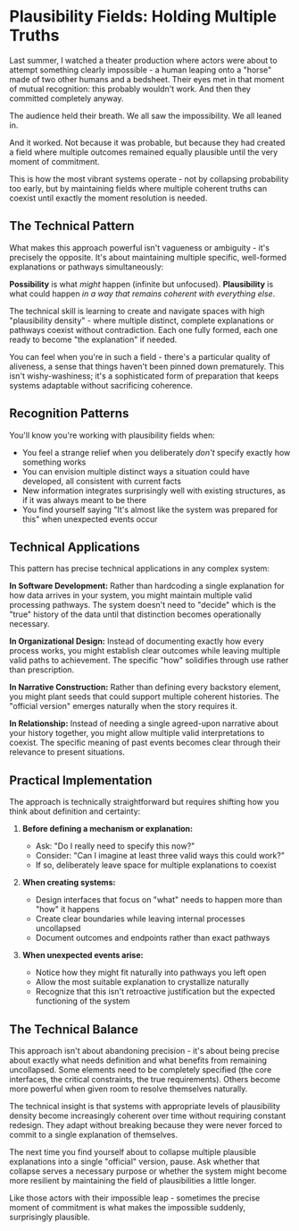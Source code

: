 # Plausibility Fields: Holding Multiple Truths

Last summer, I watched a theater production where actors were about to attempt something clearly impossible - a human leaping onto a "horse" made of two other humans and a bedsheet. Their eyes met in that moment of mutual recognition: this probably wouldn't work. And then they committed completely anyway.

The audience held their breath. We all saw the impossibility. We all leaned in.

And it worked. Not because it was probable, but because they had created a field where multiple outcomes remained equally plausible until the very moment of commitment.

This is how the most vibrant systems operate - not by collapsing probability too early, but by maintaining fields where multiple coherent truths can coexist until exactly the moment resolution is needed.

## The Technical Pattern

What makes this approach powerful isn't vagueness or ambiguity - it's precisely the opposite. It's about maintaining multiple specific, well-formed explanations or pathways simultaneously:

**Possibility** is what *might* happen (infinite but unfocused).
**Plausibility** is what could happen *in a way that remains coherent with everything else*.

The technical skill is learning to create and navigate spaces with high "plausibility density" - where multiple distinct, complete explanations or pathways coexist without contradiction. Each one fully formed, each one ready to become "the explanation" if needed.

You can feel when you're in such a field - there's a particular quality of aliveness, a sense that things haven't been pinned down prematurely. This isn't wishy-washiness; it's a sophisticated form of preparation that keeps systems adaptable without sacrificing coherence.

## Recognition Patterns

You'll know you're working with plausibility fields when:

- You feel a strange relief when you deliberately *don't* specify exactly how something works
- You can envision multiple distinct ways a situation could have developed, all consistent with current facts
- New information integrates surprisingly well with existing structures, as if it was always meant to be there
- You find yourself saying "It's almost like the system was prepared for this" when unexpected events occur

## Technical Applications

This pattern has precise technical applications in any complex system:

**In Software Development:**
Rather than hardcoding a single explanation for how data arrives in your system, you might maintain multiple valid processing pathways. The system doesn't need to "decide" which is the "true" history of the data until that distinction becomes operationally necessary.

**In Organizational Design:**
Instead of documenting exactly how every process works, you might establish clear outcomes while leaving multiple valid paths to achievement. The specific "how" solidifies through use rather than prescription.

**In Narrative Construction:**
Rather than defining every backstory element, you might plant seeds that could support multiple coherent histories. The "official version" emerges naturally when the story requires it.

**In Relationship:**
Instead of needing a single agreed-upon narrative about your history together, you might allow multiple valid interpretations to coexist. The specific meaning of past events becomes clear through their relevance to present situations.

## Practical Implementation

The approach is technically straightforward but requires shifting how you think about definition and certainty:

1. **Before defining a mechanism or explanation:**
   - Ask: "Do I really need to specify this now?"
   - Consider: "Can I imagine at least three valid ways this could work?"
   - If so, deliberately leave space for multiple explanations to coexist

2. **When creating systems:**
   - Design interfaces that focus on "what" needs to happen more than "how" it happens
   - Create clear boundaries while leaving internal processes uncollapsed
   - Document outcomes and endpoints rather than exact pathways

3. **When unexpected events arise:**
   - Notice how they might fit naturally into pathways you left open
   - Allow the most suitable explanation to crystallize naturally
   - Recognize that this isn't retroactive justification but the expected functioning of the system

## The Technical Balance

This approach isn't about abandoning precision - it's about being precise about exactly what needs definition and what benefits from remaining uncollapsed. Some elements need to be completely specified (the core interfaces, the critical constraints, the true requirements). Others become more powerful when given room to resolve themselves naturally.

The technical insight is that systems with appropriate levels of plausibility density become increasingly coherent over time without requiring constant redesign. They adapt without breaking because they were never forced to commit to a single explanation of themselves.

The next time you find yourself about to collapse multiple plausible explanations into a single "official" version, pause. Ask whether that collapse serves a necessary purpose or whether the system might become more resilient by maintaining the field of plausibilities a little longer.

Like those actors with their impossible leap - sometimes the precise moment of commitment is what makes the impossible suddenly, surprisingly plausible.
